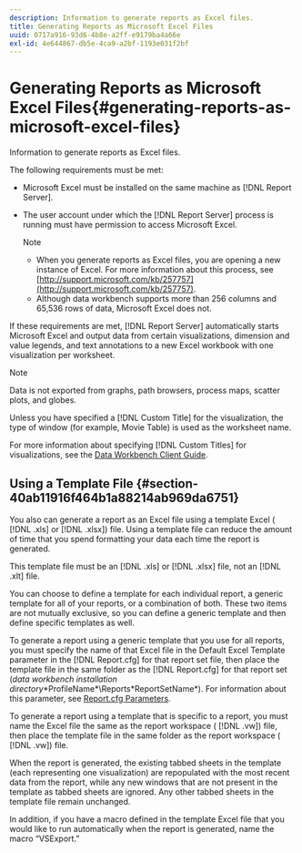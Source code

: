 ```yaml
---
description: Information to generate reports as Excel files.
title: Generating Reports as Microsoft Excel Files
uuid: 0717a916-93d6-4b8e-a2ff-e9179ba4a66e
exl-id: 4e644867-db5e-4ca9-a2bf-1193e031f2bf
---
```

# Generating Reports as Microsoft Excel Files{#generating-reports-as-microsoft-excel-files}

Information to generate reports as Excel files.

The following requirements must be met:

* Microsoft Excel must be installed on the same machine as [!DNL Report Server]. 
* The user account under which the [!DNL Report Server] process is running must have permission to access Microsoft Excel. 

  >[!NOTE]
  >
  >
  >    
  >    
  >    * When you generate reports as Excel files, you are opening a new instance of Excel. For more information about this process, see [http://support.microsoft.com/kb/257757](http://support.microsoft.com/kb/257757). 
  >    * Although data workbench supports more than 256 columns and 65,536 rows of data, Microsoft Excel does not. 
  >    
  >

If these requirements are met, [!DNL Report Server] automatically starts Microsoft Excel and output data from certain visualizations, dimension and value legends, and text annotations to a new Excel workbook with one visualization per worksheet.

>[!NOTE]
>
>Data is not exported from graphs, path browsers, process maps, scatter plots, and globes.

Unless you have specified a [!DNL Custom Title] for the visualization, the type of window (for example, Movie Table) is used as the worksheet name.

For more information about specifying [!DNL Custom Titles] for visualizations, see the [Data Workbench Client Guide](https://docs.adobe.com/content/help/en/data-workbench/using/client/t-open-ins.html).

## Using a Template File {#section-40ab11916f464b1a88214ab969da6751}

You also can generate a report as an Excel file using a template Excel ( [!DNL .xls] or [!DNL .xlsx]) file. Using a template file can reduce the amount of time that you spend formatting your data each time the report is generated.

This template file must be an [!DNL .xls] or [!DNL .xlsx] file, not an [!DNL .xlt] file.

You can choose to define a template for each individual report, a generic template for all of your reports, or a combination of both. These two items are not mutually exclusive, so you can define a generic template and then define specific templates as well.

To generate a report using a generic template that you use for all reports, you must specify the name of that Excel file in the Default Excel Template parameter in the [!DNL Report.cfg] for that report set file, then place the template file in the same folder as the [!DNL Report.cfg] for that report set (*data workbench installation directory*\*ProfileName*\Reports\*ReportSetName*). For information about this parameter, see [Report.cfg Parameters](../../../../../home/c-rpt-oview/c-rpt-param-ref/c-rpt-param.md#concept-838e59d72d3f4cb29ee15f5c7eb0ceff).

To generate a report using a template that is specific to a report, you must name the Excel file the same as the report workspace ( [!DNL .vw]) file, then place the template file in the same folder as the report workspace ( [!DNL .vw]) file.

When the report is generated, the existing tabbed sheets in the template (each representing one visualization) are repopulated with the most recent data from the report, while any new windows that are not present in the template as tabbed sheets are ignored. Any other tabbed sheets in the template file remain unchanged.

In addition, if you have a macro defined in the template Excel file that you would like to run automatically when the report is generated, name the macro “VSExport.”
